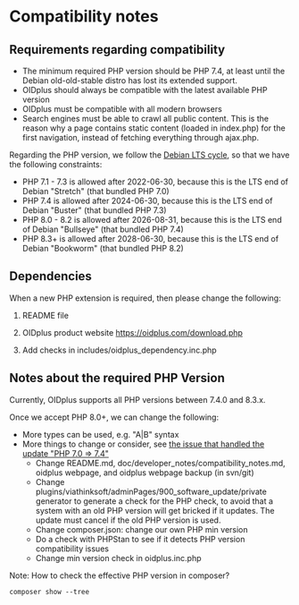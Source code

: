 
Compatibility notes
===================

Requirements regarding compatibility
------------------------------------

- The minimum required PHP version should be PHP 7.4, at least until the Debian old-old-stable distro has lost its extended support.
- OIDplus should always be compatible with the latest available PHP version
- OIDplus must be compatible with all modern browsers
- Search engines must be able to crawl all public content. This is the reason why a page contains static content (loaded in index.php) for the first navigation, instead of fetching everything through ajax.php.

Regarding the PHP version, we follow the [Debian LTS cycle](https://wiki.debian.org/LTS), so that we have the following constraints:

- PHP 7.1 - 7.3 is allowed after 2022-06-30, because this is the LTS end of Debian "Stretch" (that bundled PHP 7.0)
- PHP 7.4 is allowed after 2024-06-30, because this is the LTS end of Debian "Buster" (that bundled PHP 7.3)
- PHP 8.0 - 8.2 is allowed after 2026-08-31, because this is the LTS end of Debian "Bullseye" (that bundled PHP 7.4)
- PHP 8.3+ is allowed after 2028-06-30, because this is the LTS end of Debian "Bookworm" (that bundled PHP 8.2)

Dependencies
------------

When a new PHP extension is required, then please change the following:

1. README file

2. OIDplus product website
   https://oidplus.com/download.php

3. Add checks in includes/oidplus_dependency.inc.php

Notes about the required PHP Version
------------------------------------

Currently, OIDplus supports all PHP versions between 7.4.0 and 8.3.x.

Once we accept PHP 8.0+, we can change the following:
- More types can be used, e.g. "A|B" syntax
- More things to change or consider, see [the issue that handled the update "PHP 7.0 => 7.4"](https://github.com/danielmarschall/oidplus/issues/56)
	* Change README.md, doc/developer_notes/compatibility_notes.md, oidplus webpage, and oidplus webpage backup (in svn/git)
	* Change plugins/viathinksoft/adminPages/900_software_update/private generator to generate a check for the PHP check, to avoid that a system with an old PHP version will get bricked if it updates. The update must cancel if the old PHP version is used.
	* Change composer.json: change our own PHP min version
	* Do a check with PHPStan to see if it detects PHP version compatibility issues
	* Change min version check in oidplus.inc.php

Note: How to check the effective PHP version in composer?

    composer show --tree
